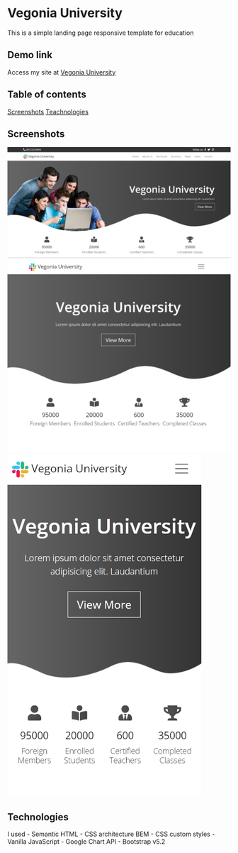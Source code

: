 # Vegonia University
This is a simple landing page responsive template for education

## Demo link
Access my site at [Vegonia University](https://merry-crisp-05f17a.netlify.app/)

## Table of contents
[Screenshots](#screenshots)
[Teachnologies](#technologies)


## Screenshots
![](./assets/img/ss/screenshot-desktop.png)
![](./assets/img/ss/screenshot-tablet.png)
![](./assets/img/ss/screenshot-mobile.png)

## Technologies
I used
    - Semantic HTML
    - CSS architecture BEM
    - CSS custom styles
    - Vanilla JavaScript
    - Google Chart API
    - Bootstrap v5.2